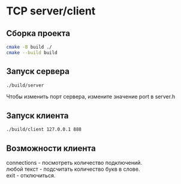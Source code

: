 # TCP server/client
## Сборка проекта

```bash
cmake -B build ./
cmake --build build
```

## Запуск сервера

```bash
./build/server
```

Чтобы изменить порт сервера, измените значение port в server.h
## Запуск клиента

```bash
./build/client 127.0.0.1 888
```

## Возможности клиента

connections - посмотреть количество подключений. \
любой текст - подсчитать количество букв в слове. \
exit - отключиться.
